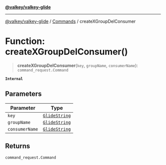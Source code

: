 [**@valkey/valkey-glide**](../../README.md)

***

[@valkey/valkey-glide](../../modules.md) / [Commands](../README.md) / createXGroupDelConsumer

# Function: createXGroupDelConsumer()

> **createXGroupDelConsumer**(`key`, `groupName`, `consumerName`): `command_request.Command`

**`Internal`**

## Parameters

| Parameter | Type |
| ------ | ------ |
| `key` | [`GlideString`](../../BaseClient/type-aliases/GlideString.md) |
| `groupName` | [`GlideString`](../../BaseClient/type-aliases/GlideString.md) |
| `consumerName` | [`GlideString`](../../BaseClient/type-aliases/GlideString.md) |

## Returns

`command_request.Command`
